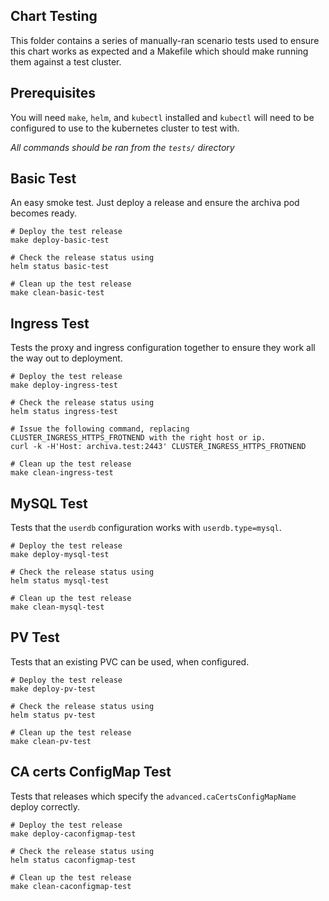## Chart Testing

This folder contains a series of manually-ran scenario tests used to ensure this chart works as expected and a Makefile which should make running them against a test cluster.

## Prerequisites

You will need `make`, `helm`, and `kubectl` installed and `kubectl` will need to be configured to use to the kubernetes cluster to test with.

_All commands should be ran from the `tests/` directory_

## Basic Test

An easy smoke test. Just deploy a release and ensure the archiva pod becomes ready.

```
# Deploy the test release
make deploy-basic-test

# Check the release status using
helm status basic-test

# Clean up the test release
make clean-basic-test
```

## Ingress Test

Tests the proxy and ingress configuration together to ensure they work all the way out to deployment.

```
# Deploy the test release
make deploy-ingress-test

# Check the release status using
helm status ingress-test

# Issue the following command, replacing CLUSTER_INGRESS_HTTPS_FROTNEND with the right host or ip.
curl -k -H'Host: archiva.test:2443' CLUSTER_INGRESS_HTTPS_FROTNEND

# Clean up the test release
make clean-ingress-test
```

## MySQL Test

Tests that the `userdb` configuration works with `userdb.type=mysql`.

```
# Deploy the test release
make deploy-mysql-test

# Check the release status using
helm status mysql-test

# Clean up the test release
make clean-mysql-test
```

## PV Test

Tests that an existing PVC can be used, when configured.

```
# Deploy the test release
make deploy-pv-test

# Check the release status using
helm status pv-test

# Clean up the test release
make clean-pv-test
```

## CA certs ConfigMap Test

Tests that releases which specify the `advanced.caCertsConfigMapName` deploy correctly.

```
# Deploy the test release
make deploy-caconfigmap-test

# Check the release status using
helm status caconfigmap-test

# Clean up the test release
make clean-caconfigmap-test
```
